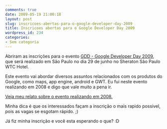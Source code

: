 ```yaml
---
comments: true
date: 2009-05-19 21:00:18
layout: post
slug: inscricoes-abertas-para-o-google-developer-day-2009
title: Inscricoes abertas para o Google Developer Day 2009
wordpress_id: 234
categories:
- Sem categoria
---
```


Abriram as inscrições para o evento [GDD - Google Developer Day 2009](http://code.google.com/intl/pt-BR/events/developerday/2009/home.html), que será realizado em São Paulo no dia 29 de junho no Sheraton São Paulo WTC Hotel. 

Este evento vai abordar diversos assuntos relacionados com os produtos do Google, como maps, app engine, android e GWT. Eu fui neste evento realizando em 2008 e digo que vale muito a pena ir.

[Veja meu relato sobre o evento realizando em 2008.](http://www.rodrigolazoti.com.br/?p=29) 

Minha dica é que os interessados façam a inscrição o mais rapido possivel, pois as vagas se esgotam rápido. ;)

Já fiz minha inscrição e você esta esperando o que? :D
